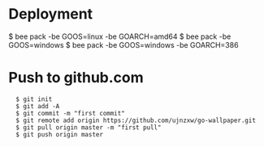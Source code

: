 
# Deployment
$ bee pack -be GOOS=linux -be GOARCH=amd64
$ bee pack -be GOOS=windows
$ bee pack -be GOOS=windows -be GOARCH=386

# Push to github.com

```
  $ git init
  $ git add -A
  $ git commit -m "first commit"
  $ git remote add origin https://github.com/ujnzxw/go-wallpaper.git
  $ git pull origin master -m "first pull"
  $ git push origin master
```
